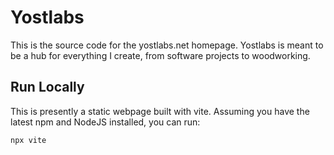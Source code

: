# Yostlabs

This is the source code for the yostlabs.net homepage. Yostlabs is meant to be a hub for everything I create, from software projects to woodworking. 

## Run Locally

This is presently a static webpage built with vite. Assuming you have the latest npm and NodeJS installed, you can run:

```
npx vite
```